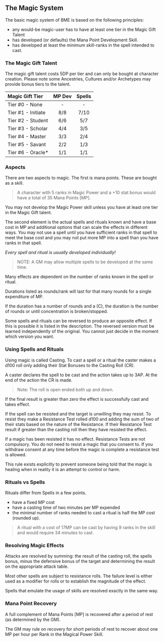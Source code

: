 ## The Magic System

The basic magic system of BME is based on the following principles:

* any would-be magic-user has to have at least one tier in the Magic Gift Talent
* has developed (or defaults) the Mana Point Development Skill.
* has developed at least the minimum skill-ranks in the spell intended to cast.

### The Magic Gift Talent

The magic gift talent costs 5DP per tier and can only be bought at character creation.
Please note some Ancestries, Cultures and/or Archetypes may provide bonus tiers to the talent.

| Magic Gift Tier       | MP Dev | Spells |
|:---------------------|:------:|:------:|
| Tier #0 - None        |   -   |   -   |
| Tier #1 - Initiate    |  8/8  | 7/10  |
| Tier #2 - Student     |  6/6  | 5/7   |
| Tier #3 - Scholar     |  4/4  | 3/5   |
| Tier #4 - Master      |  3/3  | 2/4   |
| Tier #5 - Savant      |  2/2  | 1/3   |
| Tier #6 - Oracle*     |  1/1  | 1/1   |

### Aspects

There are two aspects to magic. 
The first is mana points. 
These are bought as a skill. 

> A character with 5 ranks in Magic Power and a +10 stat bonus would have a total of 35 Mana Points [MP].

You may not develop the Magic Power skill unless you have at least one tier in the Magic Gift talent.

The second element is the actual spells and rituals known and have a base cost in MP and 
additional options that can scale the effects in different ways. 
You may not use a spell until you have sufficient ranks in that spell to meet the base 
cost and you may not put more MP into a spell than you have ranks in that spell.

*Every spell and ritual is usually developed individually!*

> NOTE: A GM may allow multiple spells to be developed at the same time.

Many effects are dependent on the number of ranks known in the spell or ritual.

Durations listed as rounds/rank will last for that many rounds for a single expenditure of MP.

If the duration has a number of rounds and a (C), the duration is the number of rounds or 
until concentration is broken/stopped.

Some spells and rituals can be reversed to produce an opposite effect. If this is possible 
it is listed in the description. The reversed version must be learned independently of the 
original. You cannot just decide in the moment which version you want.

### Using Spells and Rituals

Using magic is called Casting. To cast a spell or a ritual the caster makes 
a d100 roll only adding their Stat Bonuses to the Casting Roll (CR). 

A caster declares the spell to be cast and the action takes 
up to 3AP. At the end of the action the CR is made. 

> Note: The roll is open ended both up and down.

If the final result is greater than zero the effect is successfully cast and takes effect.

If the spell can be resisted and the target is unwilling they may resist. 
To resist they make a Resistance Test rolled d100 and adding the sum of 
two of their stats based on the nature of the Resistance.
If their Resistance Test result if greater than the casting roll then they 
have resisted the effect. 

If a magic has been resisted it has no effect. Resistance Tests are not compulsory. 
You do not need to resist a magic that you consent to. 
If you withdraw consent at any time before the magic is complete a resistance test is allowed.

This rule exists explicitly to prevent someone being told that the magic is healing 
when in reality it is an attempt to control or harm. 

### Rituals vs Spells

Rituals differ from Spells in a few points.

* have a fixed MP cost
* have a casting time of two minutes per MP expended
* the minimal number of ranks needed to cast a ritual is half the MP cost (rounded up).

> A ritual with a cost of 17MP can be cast by having 9 ranks in the skill 
> and would require 34 minutes to cast.

### Resolving Magic Effects

Attacks are resolved by summing: the result of the casting roll, the spells bonus,
minus the defensive bonus of the target and determining the result on the appropriate 
attack table.

Most other spells are subject to resistance rolls. 
The failure level is either used as a modifier for rolls 
or to establish the magnitude of the effect.

Spells that emulate the usage of skills are resolved exactly in the same way.

### Mana Point Recovery

A full complement of Mana Points [MP] is recovered after a period of rest (as determined by the GM).

The GM may rule on recovery for short periods of rest to recover about one MP per hour per Rank 
in the Magical Power Skill. 

